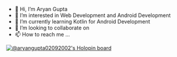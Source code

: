 - 👋 Hi, I’m Aryan Gupta
- 👀 I’m interested in Web Development and Android Development
- 🌱 I’m currently learning Kotlin for Android Development
- 💞️ I’m looking to collaborate on 
- 📫 How to reach me ...

<!---
aryangupta02092002/aryangupta02092002 is a ✨ special ✨ repository because its `README.md` (this file) appears on your GitHub profile.
You can click the Preview link to take a look at your changes.
--->
[![@aryangupta02092002's Holopin board](https://holopin.me/aryangupta02092002)](https://holopin.io/@aryangupta02092002)
